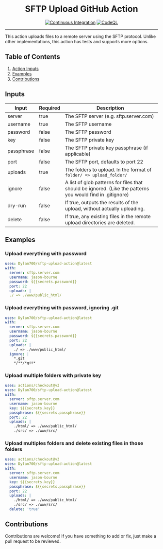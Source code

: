 <div align="center">
<h1>SFTP Upload GitHub Action</h1>

[![Continuous Integration](https://github.com/Dylan700/sftp-upload-action/actions/workflows/ci.yaml/badge.svg)](https://github.com/Dylan700/sftp-upload-action/actions/workflows/ci.yaml)
[![CodeQL](https://github.com/Dylan700/sftp-upload-action/actions/workflows/codeql-analysis.yaml/badge.svg)](https://github.com/Dylan700/sftp-upload-action/actions/workflows/codeql-analysis.yaml)

</div>

<hr>

This action uploads files to a remote server using the SFTP protocol. Unlike other implementations, this action has tests and supports more options.
</div>

## Table of Contents
1. [Action Inputs](#Inputs)
1. [Examples](#Examples)
1. [Contributions](#Contributions)

## Inputs

| Input | Required | Description | 
| -- | -- | -- |
| server | true | The SFTP server (e.g. sftp.server.com) |
| username | true | The SFTP username |
| password | false | The SFTP password |
| key | false | The SFTP private key |
| passphrase | false | The SFTP private key passphrase (if applicable)|
| port | false | The SFTP port, defaults to port 22 |
| uploads | true | The folders to upload. In the format of `folder/ => upload_folder/`
| ignore | false | A list of glob patterns for files that should be ignored. (Like the patterns you would find in .gitignore)
| dry-run | false | If true, outputs the results of the upload, without actually uploading. |
| delete | false | If true, any existing files in the remote upload directories are deleted. |

## Examples

### Upload everything with password

```yaml
uses: Dylan700/sftp-upload-action@latest
with:
  server: sftp.server.com
  username: jason-bourne
  password: ${{secrets.password}}
  port: 22
  uploads: |
  ./ => ./www/public_html/
```

### Upload everything with password, ignoring .git

```yaml
uses: Dylan700/sftp-upload-action@latest
with:
  server: sftp.server.com
  username: jason-bourne
  password: ${{secrets.password}}
  port: 22
  uploads: |
    ./ => ./www/public_html/
  ignore: |
    *.git
    */**/*git*
```

### Upload multiple folders with private key

```yaml
uses: actions/checkout@v3
uses: Dylan700/sftp-upload-action@latest
with:
  server: sftp.server.com
  username: jason-bourne
  key: ${{secrets.key}}
  passphrase: ${{secrets.passphrase}}
  port: 22
  uploads: |
    ./html/ => ./www/public_html/
    ./src/ => ./www/src/
```

### Upload multiples folders and delete existing files in those folders

```yaml
uses: actions/checkout@v3
uses: Dylan700/sftp-upload-action@latest
with:
  server: sftp.server.com
  username: jason-bourne
  key: ${{secrets.key}}
  passphrase: ${{secrets.passphrase}}
  port: 22
  uploads: |
    ./html/ => ./www/public_html/
    ./src/ => ./www/src/
  delete: 'true'
```

## Contributions
Contributions are welcome! If you have something to add or fix, just make a pull request to be reviewed.